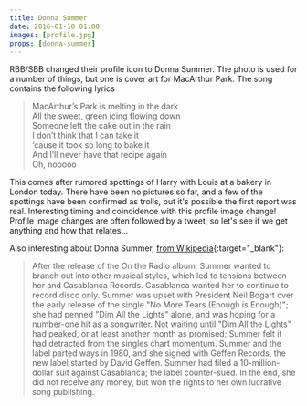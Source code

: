 ```yaml
---
title: Donna Summer
date: 2016-01-10 01:00
images: [profile.jpg]
props: [donna-summer]
---
```

RBB/SBB changed their profile icon to Donna Summer. The photo is used for a number of things, but one is cover art for MacArthur Park. The song contains the following lyrics

> MacArthur’s Park is melting in the dark  
All the sweet, green icing flowing down  
Someone left the cake out in the rain  
I don’t think that I can take it  
‘cause it took so long to bake it  
And I’ll never have that recipe again  
Oh, nooooo  

This comes after rumored spottings of Harry with Louis at a bakery in London today. There have been no pictures so far, and a few of the spottings have been confirmed as trolls, but it's possible the first report was real. Interesting timing and coincidence with this profile image change! Profile image changes are often followed by a tweet, so let's see if we get anything and how that relates...

Also interesting about Donna Summer, [from Wikipedia](https://en.wikipedia.org/wiki/Donna_Summer){:target="_blank"}:

> After the release of the On the Radio album, Summer wanted to branch out into other musical styles, which led to tensions between her and Casablanca Records. Casablanca wanted her to continue to record disco only. Summer was upset with President Neil Bogart over the early release of the single "No More Tears (Enough is Enough)"; she had penned "Dim All the Lights" alone, and was hoping for a number-one hit as a songwriter. Not waiting until "Dim All the Lights" had peaked, or at least another month as promised; Summer felt it had detracted from the singles chart momentum. Summer and the label parted ways in 1980, and she signed with Geffen Records, the new label started by David Geffen. Summer had filed a 10-million-dollar suit against Casablanca; the label counter-sued. In the end, she did not receive any money, but won the rights to her own lucrative song publishing.
